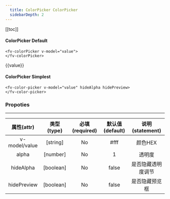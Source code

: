 ```yaml
---
  title: ColorPicker ColorPicker
  sidebarDepth: 2
---
```


<script>
export default {
  data(){
    return{
      value:"#ffffff"
    }
  }
}
</script>
  
[[toc]]

#### ColorPicker Default

<fv-colorPicker v-model="value">
</fv-colorPicker>

```vue
<fv-colorPicker v-model="value">
</fv-colorPicker>
```

{{value}}

#### ColorPicker Simplest

<fv-color-picker v-model="value" hideAlpha hidePreview>
</fv-color-picker>

```vue
<fv-color-picker v-model="value" hideAlpha hidePreview>
</fv-color-picker>
```

### Propoties
---
|  属性(attr)   | 类型(type) | 必填(required) | 默认值(default) |  说明(statement)   |
|:-------------:|:----------:|:--------------:|:---------------:|:------------------:|
| v-model/value |  [string]  |       No       |      #fff       |      颜色HEX       |
|     alpha     |  [number]  |       No       |        1        |       透明度       |
|   hideAlpha   | [boolean]  |       No       |      false      | 是否隐藏透明度调节 |
|  hidePreview  | [boolean]  |       No       |      false      |   是否隐藏预览框   |



  
